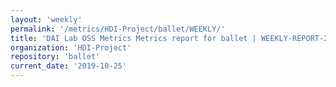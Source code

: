 ```yaml
---
layout: 'weekly'
permalink: '/metrics/HDI-Project/ballet/WEEKLY/'
title: 'DAI Lab OSS Metrics Metrics report for ballet | WEEKLY-REPORT-2019-10-25'
organization: 'HDI-Project'
repository: 'ballet'
current_date: '2019-10-25'
---
```

